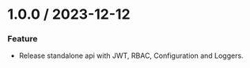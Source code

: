 # 1.0.0 / 2023-12-12

### Feature

- Release standalone api with JWT, RBAC, Configuration and Loggers.
